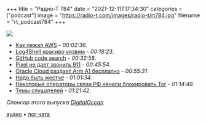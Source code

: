 +++
title = "Радио-Т 784"
date = "2021-12-11T17:34:30"
categories = ["podcast"]
image = "https://radio-t.com/images/radio-t/rt784.jpg"
filename = "rt_podcast784"
+++

![](https://radio-t.com/images/radio-t/rt784.jpg)

- [Как лежал AWS](https://aws.amazon.com/message/12721/) - *00:02:36*.
- [Log4Shell красиво уязвим](https://www.lunasec.io/docs/blog/log4j-zero-day/) - *00:18:23*.
- [GitHub code search](https://github.blog/2021-12-08-improving-github-code-search/) - *00:32:58*.
- [Pixel не дает звонить 911](https://www.reddit.com/r/GooglePixel/comments/r4xz1f/pixel_prevented_me_from_calling_911/) - *00:45:54*.
- [Oracle Cloud раздает Arm A1 бесплатно](https://www.servethehome.com/oracle-cloud-giving-away-ampere-arm-a1-instances-always-free/) - *00:55:31*.
- [Надо быть жестче](https://larahogan.me/blog/dont-soften-feedback/) - *01:01:34*.
- [Некоторые операторы связи РФ начали блокировать Tor](https://habr.com/ru/news/t/593311/) - *01:14:48*.
- [Темы слушателей](https://radio-t.com/p/2021/12/07/prep-784/) - *01:21:42*.

*Спонсор этого выпуска [DigitalOcean](https://do.co/radiot)*


[аудио](https://cdn.radio-t.com/rt_podcast784.mp3) • [лог чата](https://chat.radio-t.com/logs/radio-t-784.html)
<audio src="https://cdn.radio-t.com/rt_podcast784.mp3" preload="none"></audio>
